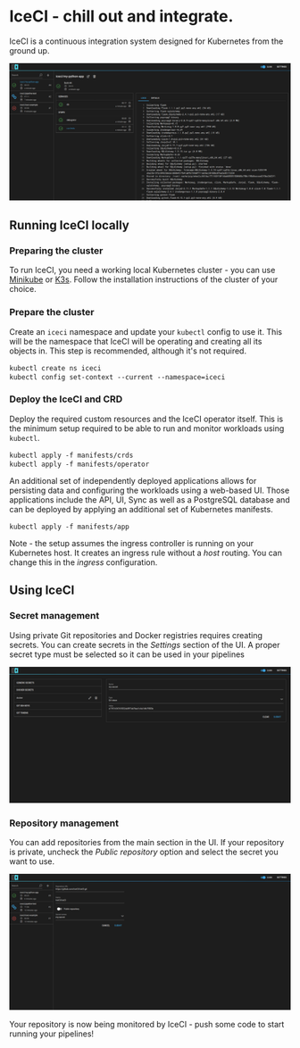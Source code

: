 # IceCI - chill out and integrate.
  
IceCI is a continuous integration system designed for Kubernetes from the ground up.  

![iceci](img/icecidark.png)

## Running IceCI locally
### Preparing the cluster

To run IceCI, you need a working local Kubernetes cluster - you can use [Minikube](https://minikube.sigs.k8s.io/) or [K3s](https://k3s.io/). Follow the installation instructions of the cluster of your choice.

### Prepare the cluster

Create an `iceci` namespace and update your `kubectl` config to use it. This will be the namespace that IceCI will be operating and creating all its objects in. This step is recommended, although it's not required.

```shell script
kubectl create ns iceci
kubectl config set-context --current --namespace=iceci
``` 

### Deploy the IceCI and CRD
Deploy the required custom resources and the IceCI operator itself. This is the minimum setup required to be able to run and monitor workloads using `kubectl`.

```shell script
kubectl apply -f manifests/crds
kubectl apply -f manifests/operator
```

An additional set of independently deployed applications allows for persisting data and configuring the workloads using a web-based UI. Those applications include the API, UI, Sync as well as a PostgreSQL database and can be deployed by applying an additional set of Kubernetes manifests.

```shell script
kubectl apply -f manifests/app
``` 

Note - the setup assumes the ingress controller is running on your Kubernetes host. It creates an ingress rule without a *host* routing. You can change this in the *ingress* configuration.

## Using IceCI
### Secret management
Using private Git repositories and Docker registries requires creating secrets. You can create secrets in the _Settings_ section of the UI. A proper secret type must be selected so it can be used in your pipelines

![iceci-secret](img/iceci-secret.png)

### Repository management
You can add repositories from the main section in the UI. If your repository is private, uncheck the _Public repository_ option and select the secret you want to use.

![iceci-repository](img/iceci-repository-add.png)

Your repository is now being monitored by IceCI - push some code to start running your pipelines!
